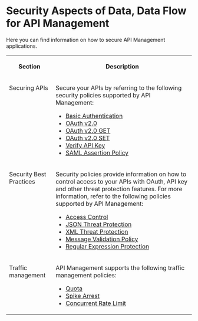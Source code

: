 <!-- loio27a7f6329f714253ac40682d1a7ec1b4 -->

# Security Aspects of Data, Data Flow for API Management 

Here you can find information on how to secure API Management applications.


<table>
<tr>
<th valign="top">

Section



</th>
<th valign="top">

Description



</th>
</tr>
<tr>
<td valign="top">

Securing APIs



</td>
<td valign="top">

Secure your APIs by referring to the following security policies supported by API Management:

-   [Basic Authentication](../50-Development/basic-authentication-693c0d1.md)
-   [OAuth v2.0](../50-Development/oauth-v2-0-09b5abb.md)
-   [OAuth v2.0 GET](../50-Development/oauth-v2-0-get-2e507ea.md)
-   [OAuth v2.0 SET](../50-Development/oauth-v2-0-set-161c1e3.md)
-   [Verify API Key](../50-Development/verify-api-key-4d15a04.md)
-   [SAML Assertion Policy](../50-Development/saml-assertion-policy-3882208.md)



</td>
</tr>
<tr>
<td valign="top">

Security Best Practices



</td>
<td valign="top">

Security policies provide information on how to control access to your APIs with OAuth, API key and other threat protection features. For more information, refer to the following policies supported by API Management:

-   [Access Control](../50-Development/access-control-3f72aea.md)
-   [JSON Threat Protection](../50-Development/json-threat-protection-952cbd7.md)
-   [XML Threat Protection](../50-Development/xml-threat-protection-3de6615.md)
-   [Message Validation Policy](../50-Development/message-validation-policy-e68da2f.md)
-   [Regular Expression Protection](../50-Development/regular-expression-protection-0118f91.md)



</td>
</tr>
<tr>
<td valign="top">

Traffic management



</td>
<td valign="top">

API Management supports the following traffic management policies:

-   [Quota](../50-Development/quota-1f742c1.md)
-   [Spike Arrest](../50-Development/spike-arrest-bf441dc.md)
-   [Concurrent Rate Limit](../50-Development/concurrent-rate-limit-8f22baa.md)



</td>
</tr>
</table>

